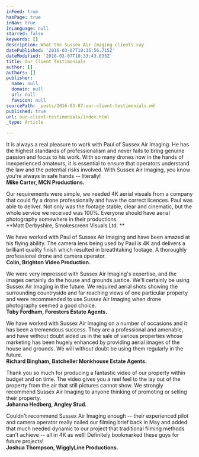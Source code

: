 ```yaml
---
inFeed: true
hasPage: true
inNav: true
inLanguage: null
starred: false
keywords: []
description: What the Sussex Air Imaging clients say
datePublished: '2016-03-07T10:35:56.715Z'
dateModified: '2016-03-07T10:33:43.835Z'
title: Our Client Testimonials
author: []
authors: []
publisher:
  name: null
  domain: null
  url: null
  favicon: null
sourcePath: _posts/2016-03-07-our-client-testimonials.md
published: true
url: our-client-testimonials/index.html
_type: Article

---
```

It is always a real pleasure to work with Paul of Sussex Air Imaging. He has the highest standards of professionalism and never fails to bring genuine passion and focus to his work. With so many drones now in the hands of inexperienced amateurs, it is essential to ensure that operators understand the law and the potential risks involved. With Sussex Air Imaging, you know you're always in safe hands -- literally!  
**Mike Carter, MCN Productions.**

Our requirements were simple, we needed 4K aerial visuals from a company that could fly a drone professionally and have the correct licences. Paul was able to deliver. Not only was the footage stable, clear and cinematic, but the whole service we received was 100%. Everyone should have aerial photography somewhere in their productions.  
**Matt Derbyshire, Smokescreen Visuals Ltd. **

We have worked with Paul of Sussex Air Imaging and have been amazed at his flying ability. The camera lens being used by Paul is 4K and delivers a brilliant quality finish which resulted in breathtaking footage.  A thoroughly professional drone and camera operator.  
**Colin, Brighton Video Production.**

We were very impressed with Sussex Air Imaging's expertise, and the images certainly do the house and grounds justice.  We'll certainly be using Sussex Air Imaging in the future. We required aerial  shots showing the surrounding countryside and far reaching views of one particular property and were recommended to use Sussex Air Imaging when drone photography seemed a good choice.  
**Toby Fordham, Foresters Estate Agents.**

We have worked with Sussex Air Imaging on a number of occasions and it has been a tremendous success. They are a professional and amenable, and have without doubt aided us in the sale of various properties whose marketing has been hugely enhanced by providing aerial images of the house and grounds. We will without doubt be using them regularly in the future.  
**Richard Bingham, Batcheller Monkhouse Estate Agents.**

Thank you so much for producing a fantastic video of our property within budget and on time. The video gives you a reel feel to the lay out of the property from the air that still pictures cannot show. We strongly recommend Sussex Air Imaging to anyone thinking of promoting or selling their property.  
**Johanna Hedberg, Angley Stud.**

Couldn't recommend Sussex Air Imaging enough -- their experienced pilot and camera operator really nailed our filming brief back in May and added that much needed dynamic to our project that traditional filming methods can't achieve -- all in 4K as well! Definitely bookmarked these guys for future projects!  
**Joshua Thompson, WigglyLine Productions.**